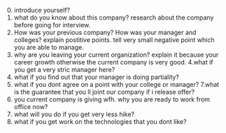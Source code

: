 0. introduce yourself?
1. what do you know about this company?
research about the company before going for interview.
2. How was your previous company? How was your manager and colleges?
explain postitive points. tell very small negative point which you are able to manage.
3. why are you leaving your current organization?
explain it because your career growth otherwise the current company is very good.
4.what if you get a very stric manager here?
5. what if you find out that your manager is doing partiality?
6. what if you dont agree on a point with your college or manager?
7.what is the guarantee that you ll joint our company if i release offer?
8. you current company is giving wfh. why you are ready to work from office now?
9. what will you do if you get very less hike?
10. what if you get work on the technologies that you dont like?